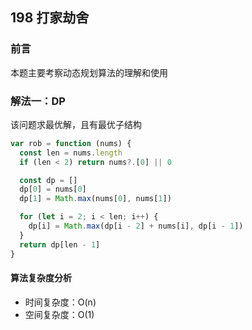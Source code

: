 ## 198 打家劫舍

### 前言
本题主要考察动态规划算法的理解和使用


### 解法一：DP
该问题求最优解，且有最优子结构


```js
var rob = function (nums) {
  const len = nums.length
  if (len < 2) return nums?.[0] || 0

  const dp = []
  dp[0] = nums[0]
  dp[1] = Math.max(nums[0], nums[1])

  for (let i = 2; i < len; i++) {
    dp[i] = Math.max(dp[i - 2] + nums[i], dp[i - 1])
  }
  return dp[len - 1]
}
```

#### 算法复杂度分析
- 时间复杂度：O(n)
- 空间复杂度：O(1) 
&nbsp;
    